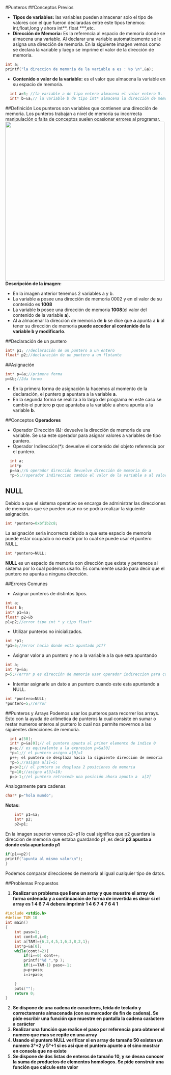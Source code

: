 #Punteros 
##Conceptos Previos
- **Tipos de variables:** las variables pueden almacenar solo el tipo de valores con el que fueron declaradas entre este tipos tenemos: int,float,long y ahora int**, float ***,etc.
- **Dirección de Memoria:** Es la referencia al espacio de memoria donde se almacena una variable. Al declarar una variable automaticamente se le asigna una dirección de memoria. En la siguiente imagen vemos como se declara la variable y luego se imprime el valor de la dirección de memoria.
```c
int a;
printf("la direccion de memoria de la variable a es : %p \n",&a);
```
- **Contenido o valor de la variable:** es el valor que almacena la variable en su espacio de memoria.
```c
  int a=5; //la variable a de tipo entero almacena el valor entero 5.
  int* b=&a;// la variable b de tipo int* almacena la dirección de memoria de la variable a
```
##Definición
Los punteros son variables que contienen una dirección de memoria. Los punteros trabajan a nivel de memoria su
incorrecta manipulación o falta de conceptos suelen ocasionar errores al programar.
<br>
<img src="https://upload.wikimedia.org/wikipedia/commons/b/b4/Pointers.svg" width="500"> <br>
**Descripción de la imagen:**
- En la imagen anterior tenemos 2 variables a y b.
- La variable **a** posee una dirección de memoria 0002 y en el valor de su contenido es **1008**
- La variable **b** posee una dirección de memoria **1008**(el valor del contenido de la variable **a**).
- Al **a** almacenar la dirección de memoria de **b** se dice que **a** apunta a **b** al tener su dirección de memoria **puede acceder
al contenido de la variable b y modificarlo**.

##Declaración de un puntero
```c
int* p1; //declaración de un puntero a un entero
float* p2;//declaración de un puntero a un flotante
```
##Asignación 

```c
int* p=&a;//primera forma
p=&b;//2da forma
```
- En la primera forma de asignación la hacemos al momento de la declaración, el puntero **p** apuntara a la variable **a**.
- En la segunda forma se realiza a lo largo del programa en este caso se cambio el puntero **p** que apuntaba a la variable a ahora apunta a la variable **b**.

##Conceptos
**Operadores**

- Operador Dirección (&): devuelve la dirección de memoria de una variable. Se usa este operador para asignar valores a variables de tipo puntero.
- Operador Indirección(*): devuelve el contenido del objeto referencia por el puntero.

```c
  int a;
  int*p
  p=&a;//& operador dirección devuelve dirección de memoria de a
  *p=5;//operador indireccion cambio el valor de la variable a al valor de 5
```

## NULL
Debido a que el sistema operativo se encarga de administrar las direcciones de memorias  que se pueden usar no se podria realizar la siguiente asignación.

```c
int *puntero=0xbf1b2c8;
```
La asignación seria incorrecta debido a que este espacio de memoria puede estar ocupado o no existir por lo cual se puede usar el puntero NULL. 
```c
int *puntero=NULL;
```
**NULL** es un espacio de memoria con dirección que existe y pertenece al sistema por lo cual podemos usarlo. Es comumente usado para decir que el puntero no apunta a ninguna dirección.

##Errores Comunes

+ Asignar punteros de distintos tipos.
```c
int a;
float b;
int* p1=&a;
float* p2=&b
p1=p2;//error tipo int * y tipo float*
```
+ Utilizar punteros no inicializados.
```c
int *p1;
*p1=5;//error hacia donde esta apuntado p1??
```
+ Asignar valor a un puntero y no a la variable a la que esta apuntando
```c
int a;
int *p=&a;
p=5;//error p es dirección de memoria usar operador indireccion para cambio *p
```
+ Intentar asignarle un dato a un puntero cuando este esta apuntando a NULL.
```c
int *puntero=NULL;
*puntero=5;//error
```
##Punteros y Arrays
Podemos usar los punteros para recorrer los arrays. Esto con la ayuda de aritmetica de punteros la cual consiste en sumar o restar numeros enteros al puntero lo cual nos permite movernos a las siguientes direcciones de memoria.

```c
  int a[50];
  int* p=&a[0];// el puntero apunta al primer elemento de indice 0
  p=a;// es equivalente a la expresion p=&a[0]
  *p=1;// el puntero asigna a[0]=1
  p++; el puntero se desplaza hacia la siguiente dirección de memoria
  *p=5;//asigna a[1]=5;
  p=p+2;// el puntero se desplaza 2 posiciones de memoria 
  *p=10;//asigna a[3]=10;
  p=p-1;//el puntero retrocede una posición ahora apunta a  a[2]
```

Analogamente para cadenas

```c
char* p="hola mundo";
```
**Notas:**
```c
	int* p1=&a;
	int* p2;
	p2=p1;
```

En la imagen superior vemos p2=p1 lo cual significa que p2 guardara la direccion de memoria que estaba guardando p1 ,es decir **p2 apunta a donde esta apuntando p1**
```c
if(p1==p2){
printf("apunta al mismo valor\n");
}
```
Podemos comparar direcciones de memoria al igual cualquier tipo de datos.

##Problemas Propuestos
1. **Realizar un problema que llene un array y que muestre el array de forma ordenada y a continuación de forma de invertida es decir si el array es 1 4 6 7 4 debera imprimir 1 4 6 7 4 7 6 4 1**
```c
#include <stdio.h>
#define TAM 10
int main()
{
	int paso=1;
	int cont=0,i=0;
	int a[TAM]={6,2,4,5,1,6,3,8,2,1};
	int*p=&a[0];
	while(cont!=2){
		if(i==0) cont++;
		printf("%d ",*p );
		if(i==TAM-1) paso=-1;
		p=p+paso;
		i=i+paso;

	}
	puts("");
	return 0;
}
```
2. **Se dispone de una cadena de caracteres, leída de teclado y correctamente almacenada (con su marcador de fin de cadena). Se pide escribir una función que muestre en pantalla la cadena caráctere a carácter**
3. **Realizar una función que realice el paso por referencia para obtener el numero que mas se repite en una array**
4. **Usando el puntero NULL verificar si en array de tamaño 50 existen un numero 3°+2 y 5°+1 si es asi que el puntero apunte a el sino mostrar en consola que no existe**
5. **Se dispone de dos listas de enteros de tamaño 10, y se desea conocer la suma de productos de elementos homólogos. Se pide construir una función que calcule este valor**
